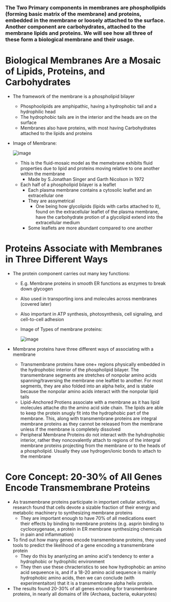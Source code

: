 ### The Two Primary components in membranes are phospholipids (forming basic matrix of the membrane) and proteins, embedded in the membrane or loosely attached to the surface. Another component are carbohydrates, attached to the membrane lipids and proteins. We will see how all three of these form a biological membrane and their usage.

# Biological Membranes Are a Mosaic of Lipids, Proteins, and Carbohydrates
  - The framework of the membrane is a phospholipid bilayer
    - Phosphoolipids are amphipathic, having a hydrophobic tail and a hydrophilic head
    - The hydrophobic tails are in the interior and the heads are on the surface
    - Membranes also have proteins, with most having Carbohydrates attached to the lipids and proteins
  - Image of Membrane:

    ![image](https://github.com/MCBasterSheet/MCBasterSheet/assets/157453648/347048a7-9a57-421d-8b19-49eb6af48dd6)
    - This is the fluid-mosaic model as the memebrane exhibits fluid properties due to lipid and proteins moving relative to one another within the membrane
      - Made by S.Jonathan Singer and Garth Nicolson in 1972
    - Each half of a phospholipid bilayer is a leaflet
      - Each plasma membrane contains a cytosolic leaflet and an extracellular one
      - They are assymetrical
        - One being how glycolipids (lipids with carbs attached to it), found on the extracellular leaflet of the plasma membrane, have the carbohydrate protion of a glycolipid extend into the extracellular medium
      - Some leaflets are more abundant compared to one another
# Proteins Associate with Membranes in Three Different Ways
  - The protein component carries out many key functions:
    - E.g. Membrane proteins in smooth ER functions as enzymes to break down glycogen
    - Also used in transporting ions and molecules across membranes (covered later)
    - Also important in ATP synthesis, photosynthesis, cell signaling, and cell-to-cell adhesion
    - Image of Types of membrane proteins:
   
       ![image](https://github.com/MCBasterSheet/MCBasterSheet/assets/157453648/bd8b9d04-abb1-4553-b22f-a95844f53400)

  - Membrane proteins have three different ways of associating with a membrane
    - Transmembrane proteins have one+ regions physically embedded in the hydrophobic interior of the phospholipid bilayer. The transmembrane segments are stretches of nonpolar amino acids spanning/traversing the membrane one leaftlet to another. For most segments, they are also folded into an alpha helix, and is stable because the nonpolar amino acids interact with the nonpolar lipid tails
    - Lipid-Anchored Protiens associate with a membrane as it has lipid molecules attache dto the amino acid side chain. The lipids are able to keep the protein snugly fit into the hydrophobic part of the membrane. This, along with transmembrane proteins are integral membrane proteins as they cannot be released from the membrane unless if the membrane is completely dissolved
    - Peripheral Membrane Proteins do not interact with the hyhdrophobic interior, rather they noncovalently attach to regions of the intergral membrane proteins projecting from the membrane or to the heads of a phospholipid. Usually they use hydrogen/ionic bonds to attach to the membrane

# Core Concept: 20-30% of All Genes Encode Transmembrane Proteins
  - As trasmembrane proteins participate in important cellular activities, research found that cells devote a sizable fraction of their energy and metabolic machinery to synthesizing membrane proteins
    - They are important enough to have 70% of all medications exert their effects by binding to membrane proteins (e.g. asprin binding to cyclooxygenase, a protein in ER membrane synthesizing chemicals in pain and inflammation)
  - To find out how many genes encode transmembrane proteins, they used tools to predict the likelihood of a gene encoding a transmembrane protein
    - They do this by ananlyzing an amino acid's tendency to enter a hydrophobic or hydrophilic environment
    - They then use these chracteristics to see how hydrophobic an amino acid sequeence is, and if a 18-20 amino acid sequence is mainly hydrophobic amino acids, then we can conclude (with experimentaiton) that it is a transmembrane alpha helix protein.
  - The results found 20-30% of all genes encoding for transmembrane proteins, in nearly all domains of life (Archaea, bacteria, eukaryotes)
